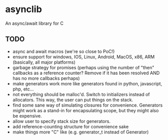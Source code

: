 # asynclib
An async/await library for C

## TODO

* async and await macros (we're so close to PoC!)
* ensure support for windows, IOS, Linux, Android, MacOS, x86, ARM (basically, all major platforms)
* garbage strategy for promises (perhaps using the number of "then" callbacks as a reference counter? Remove if it has been resolved AND has no more callbacks perhaps)
* make generators work more like generators found in python, javascript, php, etc...
* not everything should be malloc'd.  Switch to initializers instead of allocators.  This way, the user can put things on the stack.
* find some sane way of simulating closures for convenience.  Generators might work as a stand-in for encapsulating scope, but they might also be expensive.
* allow user to specify stack size for generators.
* add reference-counting structure for convenience sake
* make things more "C" like (e.g. generator_t instead of Generator)
